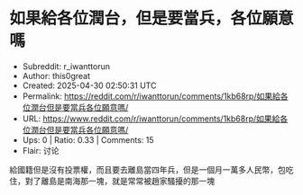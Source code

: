 # 如果給各位潤台，但是要當兵，各位願意嗎

- Subreddit: r_iwanttorun
- Author: this0great
- Created: 2025-04-30 02:50:31 UTC
- Permalink: https://reddit.com/r/iwanttorun/comments/1kb68rp/如果給各位潤台但是要當兵各位願意嗎/
- URL: https://www.reddit.com/r/iwanttorun/comments/1kb68rp/如果給各位潤台但是要當兵各位願意嗎/
- Ups: 0 | Ratio: 0.33 | Comments: 15
- Flair: 讨论


給國籍但是沒有投票權，而且要去離島當四年兵，但是一個月一萬多人民幣，包吃住，對了離島是南海那一塊，就是常常被趙家騷擾的那一塊

